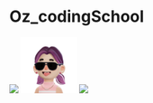 # Oz_codingSchool
<img src="https://capsule-render.vercel.app/api?type=waving&color=blue&height=150&section=header&text=5기Oz" />
<img src="CSS_profile/images/peeps-avatar-alpha.png" style="width:100px; height:100px">
<a href="https://hits.seeyoufarm.com"><img src="https://hits.seeyoufarm.com/api/count/incr/badge.svg?url=https%3A%2F%2Fgithub.com%2Fgrace287%2FOz_codingSchool&count_bg=%2379C83D&title_bg=%23555555&icon=&icon_color=%23E7E7E7&title=hits&edge_flat=false"/></a>
